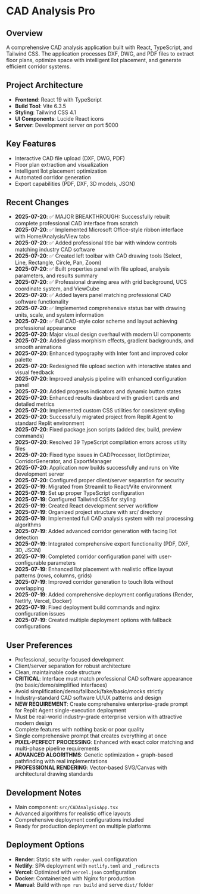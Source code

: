 # CAD Analysis Pro

## Overview
A comprehensive CAD analysis application built with React, TypeScript, and Tailwind CSS. The application processes DXF, DWG, and PDF files to extract floor plans, optimize space with intelligent îlot placement, and generate efficient corridor systems.

## Project Architecture
- **Frontend**: React 19 with TypeScript
- **Build Tool**: Vite 6.3.5
- **Styling**: Tailwind CSS 4.1
- **UI Components**: Lucide React icons
- **Server**: Development server on port 5000

## Key Features
- Interactive CAD file upload (DXF, DWG, PDF)
- Floor plan extraction and visualization
- Intelligent îlot placement optimization
- Automated corridor generation
- Export capabilities (PDF, DXF, 3D models, JSON)

## Recent Changes
- **2025-07-20**: ✅ MAJOR BREAKTHROUGH: Successfully rebuilt complete professional CAD interface from scratch
- **2025-07-20**: ✅ Implemented Microsoft Office-style ribbon interface with Home/Analysis/View tabs
- **2025-07-20**: ✅ Added professional title bar with window controls matching industry CAD software
- **2025-07-20**: ✅ Created left toolbar with CAD drawing tools (Select, Line, Rectangle, Circle, Pan, Zoom)
- **2025-07-20**: ✅ Built properties panel with file upload, analysis parameters, and results summary
- **2025-07-20**: ✅ Professional drawing area with grid background, UCS coordinate system, and ViewCube
- **2025-07-20**: ✅ Added layers panel matching professional CAD software functionality
- **2025-07-20**: ✅ Implemented comprehensive status bar with drawing units, scale, and system information
- **2025-07-20**: ✅ Full CAD-style color scheme and layout achieving professional appearance
- **2025-07-20**: Major visual design overhaul with modern UI components
- **2025-07-20**: Added glass morphism effects, gradient backgrounds, and smooth animations
- **2025-07-20**: Enhanced typography with Inter font and improved color palette
- **2025-07-20**: Redesigned file upload section with interactive states and visual feedback
- **2025-07-20**: Improved analysis pipeline with enhanced configuration panel
- **2025-07-20**: Added progress indicators and dynamic button states
- **2025-07-20**: Enhanced results dashboard with gradient cards and detailed metrics
- **2025-07-20**: Implemented custom CSS utilities for consistent styling
- **2025-07-20**: Successfully migrated project from Replit Agent to standard Replit environment
- **2025-07-20**: Fixed package.json scripts (added dev, build, preview commands)
- **2025-07-20**: Resolved 39 TypeScript compilation errors across utility files
- **2025-07-20**: Fixed type issues in CADProcessor, IlotOptimizer, CorridorGenerator, and ExportManager
- **2025-07-20**: Application now builds successfully and runs on Vite development server
- **2025-07-20**: Configured proper client/server separation for security
- **2025-07-19**: Migrated from Streamlit to React/Vite environment
- **2025-07-19**: Set up proper TypeScript configuration
- **2025-07-19**: Configured Tailwind CSS for styling
- **2025-07-19**: Created React development server workflow
- **2025-07-19**: Organized project structure with src/ directory
- **2025-07-19**: Implemented full CAD analysis system with real processing algorithms
- **2025-07-19**: Added advanced corridor generation with facing îlot detection
- **2025-07-19**: Integrated comprehensive export functionality (PDF, DXF, 3D, JSON)
- **2025-07-19**: Completed corridor configuration panel with user-configurable parameters
- **2025-07-19**: Enhanced îlot placement with realistic office layout patterns (rows, columns, grids)
- **2025-07-19**: Improved corridor generation to touch îlots without overlapping
- **2025-07-19**: Added comprehensive deployment configurations (Render, Netlify, Vercel, Docker)
- **2025-07-19**: Fixed deployment build commands and nginx configuration issues
- **2025-07-19**: Created multiple deployment options with fallback configurations

## User Preferences
- Professional, security-focused development
- Client/server separation for robust architecture  
- Clean, maintainable code structure
- **CRITICAL**: Interface must match professional CAD software appearance (no basic/demo/simplified interfaces)
- Avoid simplification/demo/fallback/fake/basic/mocks strictly
- Industry-standard CAD software UI/UX patterns and design
- **NEW REQUIREMENT**: Create comprehensive enterprise-grade prompt for Replit Agent single-execution deployment
- Must be real-world industry-grade enterprise version with attractive modern design
- Complete features with nothing basic or poor quality
- Single comprehensive prompt that creates everything at once
- **PIXEL-PERFECT PROCESSING**: Enhanced with exact color matching and multi-phase pipeline requirements
- **ADVANCED ALGORITHMS**: Genetic optimization + graph-based pathfinding with real implementations
- **PROFESSIONAL RENDERING**: Vector-based SVG/Canvas with architectural drawing standards

## Development Notes
- Main component: `src/CADAnalysisApp.tsx`
- Advanced algorithms for realistic office layouts
- Comprehensive deployment configurations included
- Ready for production deployment on multiple platforms

## Deployment Options
- **Render**: Static site with `render.yaml` configuration
- **Netlify**: SPA deployment with `netlify.toml` and `_redirects`
- **Vercel**: Optimized with `vercel.json` configuration
- **Docker**: Containerized with Nginx for production
- **Manual**: Build with `npm run build` and serve `dist/` folder